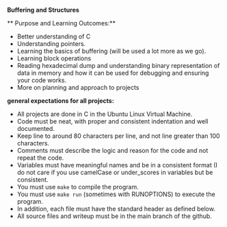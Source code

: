 

**Buffering and Structures**

** Purpose and Learning Outcomes:**
- Better understanding of C
- Understanding pointers.
- Learning the basics of buffering (will be used a lot more as we go).
- Learning block operations
- Reading hexadecimal dump and understanding binary representation of data in memory and how it can be used for debugging and ensuring your code works.
- More on planning and approach to projects

**general expectations for all projects:** 
- All projects are done in C in the Ubuntu Linux Virtual Machine.
- Code must be neat, with proper and consistent indentation and well documented. 
- Keep line to around 80 characters per line, and not line greater than 100 characters.
- Comments must describe the logic and reason for the code and not repeat the code.  
- Variables must have meaningful names and be in a consistent format (I do not care if you use camelCase or under_scores in variables but be consistent.
- You must use `make` to compile the program.
- You must use `make run` (sometimes with RUNOPTIONS) to execute the program.
- In addition, each file must have the standard header as defined below.
- All source files and writeup must be in the main branch of the github.
  
